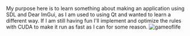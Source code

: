 My purpose here is to learn something about making an application using SDL and Dear ImGui, as I am used to using Qt and wanted to learn a different way. 
If I am still having fun I'll implement and optimize the rules with CUDA to make it run as fast as I can for some reason. 
![gameoflife](https://github.com/Cervidellus/GameOfLife/assets/17419420/495284de-59d6-4cda-afbd-74018cecf131)
